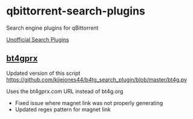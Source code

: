 # qbittorrent-search-plugins
Search engine plugins for qBittorrent

[Unofficial Search Plugins](https://github.com/qbittorrent/search-plugins/wiki/Unofficial-search-plugins)

## [bt4gprx](https://github.com/TuckerWarlock/qbittorrent-search-plugins/blob/main/bt4gprx.py)
Updated version of this script https://github.com/kjjejones44/b4tg_search_plugin/blob/master/bt4g.py

Uses the bt4gprx.com URL instead of bt4g.org
- Fixed issue where magnet link was not properly generating
- Updated regex pattern for magnet link
